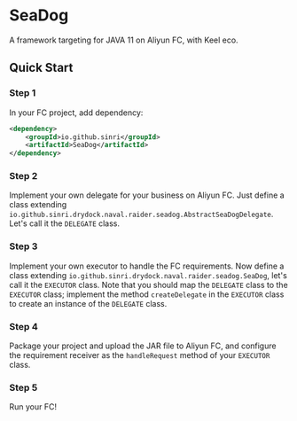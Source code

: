 # SeaDog

A framework targeting for JAVA 11 on Aliyun FC, with Keel eco.

## Quick Start

### Step 1

In your FC project, add dependency:

```xml
<dependency>
    <groupId>io.github.sinri</groupId>
    <artifactId>SeaDog</artifactId>
</dependency>
```

### Step 2

Implement your own delegate for your business on Aliyun FC.
Just define a class extending `io.github.sinri.drydock.naval.raider.seadog.AbstractSeaDogDelegate`.
Let's call it the `DELEGATE` class.

### Step 3

Implement your own executor to handle the FC requirements.
Now define a class extending `io.github.sinri.drydock.naval.raider.seadog.SeaDog`, let's call it the `EXECUTOR` class.
Note that you should map the `DELEGATE` class to the `EXECUTOR` class;
implement the method `createDelegate` in the `EXECUTOR` class to create an instance of the `DELEGATE` class.

### Step 4

Package your project and upload the JAR file to Aliyun FC, 
and configure the requirement receiver as the `handleRequest` method of your `EXECUTOR` class.

### Step 5

Run your FC! 